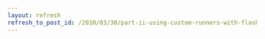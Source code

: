 ```yaml
---
layout: refresh
refresh_to_post_id: /2010/03/30/part-ii-using-custom-runners-with-flash-builder-4s-built-in-flexunit4-support
---
```


